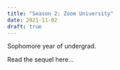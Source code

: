 ```yaml
---
title: "Season 2: Zoom University"
date: 2021-11-02
draft: true
---
```


Sophomore year of undergrad.

Read the sequel here...
